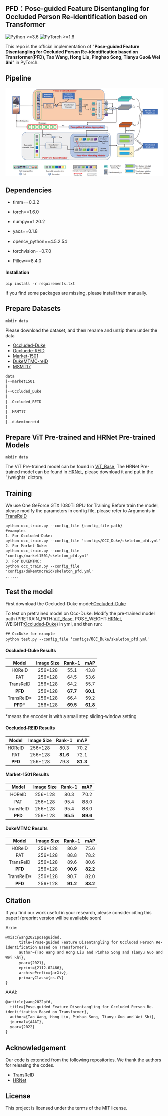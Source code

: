 ## **PFD：Pose-guided Feature Disentangling for Occluded Person Re-identification based on Transformer**

![Python >=3.6](https://img.shields.io/badge/Python->=3.6-yellow.svg)    ![PyTorch >=1.6](https://img.shields.io/badge/PyTorch->=1.6-blue.svg)

This repo is the official implementation of "**Pose-guided Feature Disentangling for Occluded Person Re-identification based on Transformer(PFD),  Tao Wang, Hong Liu, Pinghao Song, Tianyu Guo& Wei Shi**" in PyTorch.

## Pipeline

![framework](fig/model.png)

## Dependencies

- timm==0.3.2

- torch==1.6.0

- numpy==1.20.2

- yacs==0.1.8

- opencv_python==4.5.2.54

- torchvision==0.7.0

- Pillow==8.4.0

#### Installation

```
pip install -r requirements.txt
```

If you find some packages are missing, please install them manually. 




## Prepare Datasets

```
mkdir data
```
Please download the dataset, and then rename and unzip them under the data

- [Occluded-Duke]()
- [Occluede-REID]()
- [Market-1501]()
- [DukeMTMC-reID]()
- [MSMT17]()

```
data
|--market1501
|
|--Occluded_Duke
|
|--Occluded_REID
|
|--MSMT17
|
|--dukemtmcreid
```

## Prepare ViT Pre-trained and HRNet Pre-trained Models

```
mkdir data
```
The ViT Pre-trained model can be found in [ViT_Base](https://drive.google.com/drive/folders/1bZinxHbxIghPNFlwQjkKfPR4SBcZgtYz?usp=sharing), The HRNet Pre-trained model can be found in [HRNet](https://drive.google.com/drive/folders/1iqXW84trCptYEELlVTB_KgYUCTqkJxsj?usp=sharinghttps://drive.google.com/drive/folders/1iqXW84trCptYEELlVTB_KgYUCTqkJxsj?usp=sharing), please download it and put in the './weights' dictory.



## Training
We use One GeForce GTX 1080Ti GPU for Training
Before train the model, please modify the parameters in config file, please refer to Arguments in  [TransReID](https://github.com/damo-cv/TransReID)
```
python occ_train.py --config_file {config_file path}
#examples
1. For Occluded-Duke:
python occ_train.py --config_file 'configs/OCC_Duke/skeleton_pfd.yml'
2. For Market-Duke:
python occ_train.py --config_file 'configs/market1501/skeleton_pfd.yml'
3. For DUKEMTMC:
python occ_train.py --config_file 'configs/dukemtmcreid/skeleton_pfd.yml'
......
```


## Test the model

First download the Occluded-Duke model:[Occluded-Duke](https://drive.google.com/drive/folders/1a6q2nPDlX-ig8sWQh7uNYo1QfhhA2gGD?usp=sharing)

To test on pretrained model on Occ-Duke:
Modify the pre-trained model path (PRETRAIN_PATH:[ViT_Base](https://drive.google.com/drive/folders/1bZinxHbxIghPNFlwQjkKfPR4SBcZgtYz?usp=sharing), POSE_WEIGHT:[HRNet](https://drive.google.com/drive/folders/1iqXW84trCptYEELlVTB_KgYUCTqkJxsj?usp=sharinghttps://drive.google.com/drive/folders/1iqXW84trCptYEELlVTB_KgYUCTqkJxsj?usp=sharing), WEIGHT:[Occluded-Duke](https://drive.google.com/drive/folders/1a6q2nPDlX-ig8sWQh7uNYo1QfhhA2gGD?usp=sharing)) in yml, and then run:

```
## OccDuke for example
python test.py --config_file 'configs/OCC_Duke/skeleton_pfd.yml'
```



#### Occluded-Duke Results
| Model         | Image Size|Rank-1 | mAP |
| :------:      | :------:  |:------: | :------: |
|  HOReID       | 256*128   | 55.1 | 43.8|
|  PAT          | 256*128   | 64.5 | 53.6|
| TransReID     | 256*128   | 64.2 | 55.7|
| **PFD**       | 256*128   | **67.7** | **60.1**|
| TransReID*    | 256*128   | 66.4 | 59.2|
| **PFD***       | 256*128   | **69.5** | **61.8**|

$*$means the encoder is with a small step sliding-window setting

#### Occluded-REID Results
| Model         | Image Size|Rank-1 | mAP |
| :------:      | :------:  |:------: | :------: |
|  HOReID       | 256*128   | 80.3 | 70.2|
|  PAT          | 256*128   | **81.6** | 72.1|
| **PFD**       | 256*128   | 79.8 | **81.3**|

#### Market-1501 Results
| Model         | Image Size|Rank-1 | mAP |
| :------:      | :------:  |:------: | :------: |
|  HOReID       | 256*128   | 80.3 | 70.2|
|  PAT          | 256*128   | 95.4 | 88.0|
|  TransReID    | 256*128   | 95.4 | 88.0|
| **PFD**       | 256*128   | **95.5** | **89.6**|

#### DukeMTMC Results
| Model         | Image Size|Rank-1 | mAP |
| :------:      | :------:  |:------: | :------: |
|  HOReID       | 256*128   | 86.9 | 75.6|
|  PAT          | 256*128   | 88.8 | 78.2|
|  TransReID    | 256*128   | 89.6 | 80.6|
| **PFD**       | 256*128   | **90.6** | **82.2**|
|  TransReID*   | 256*128   | 90.7 | 82.0|
| **PFD**       | 256*128   | **91.2** | **83.2**|



## Citation

If you find our work useful in your research, please consider citing this paper! (preprint version will be available soon)

Arxiv:
```
@misc{wang2021poseguided,
      title={Pose-guided Feature Disentangling for Occluded Person Re-identification Based on Transformer}, 
      author={Tao Wang and Hong Liu and Pinhao Song and Tianyu Guo and Wei Shi},
      year={2021},
      eprint={2112.02466},
      archivePrefix={arXiv},
      primaryClass={cs.CV}
}
```
AAAI: 
```
@article{wang2022pfd,
  title={Pose-guided Feature Disentangling for Occluded Person Re-identification Based on Transformer},
  author={Tao Wang, Hong Liu, Pinhao Song, Tianyu Guo and Wei Shi},
  journal={AAAI},
  year={2022}
}
```

## Acknowledgement

Our code is extended from the following repositories. We thank the authors for releasing the codes.

- [TransReID](https://github.com/damo-cv/TransReID)
- [HRNet](https://github.com/stefanopini/simple-HRNet)

## License

This project is licensed under the terms of the MIT license.